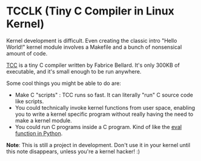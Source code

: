 # TCCLK (Tiny C Compiler in Linux Kernel)

Kernel development is difficult. Even creating the classic intro "Hello World!" kernel module involves a Makefile and a bunch of nonsensical amount of code. 

<a href="http://bellard.org/tcc">TCC</a> is a tiny C compiler written by Fabrice Bellard. It's only 300KB of executable, and it's small enough to be run anywhere.

Some cool things you might be able to do are:
- Make C "scripts" : TCC runs so fast. It can literally "run" C source code like scripts.
- You could technically invoke kernel functions from user space, enabling you to write a kernel specific program without really having the need to make a kernel module. 
- You could run C programs inside a C program. Kind of like the <a href="https://docs.python.org/2/library/functions.html#eval">eval function in Python</a>. 

<strong>Note</strong>: This is still a project in development. Don't use it in your kernel until this note disappears, unless you're a kernel hacker! :)
